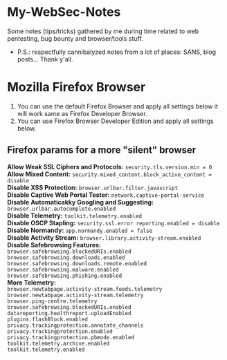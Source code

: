 # My-WebSec-Notes
Some notes (tips/tricks) gathered by me during time related to web pentesting, bug bounty and browser/tools stuff.  
* P.S.: respectfully cannibalyzed notes from a lot of places: SANS, blog posts... Thank y'all.

# Mozilla Firefox Browser
01) You can use the default Firefox Browser and apply all settings below it will work  same as Firefox Developer Browser.
02) You can use Firefox Browser Developer Edition and apply all settings below.


## Firefox params for a more "silent" browser
**Allow Weak SSL Ciphers and Protocols:** ```security.tls.version.min = 0```  
**Allow Mixed Content:** ```security.mixed_content.block_active_content = disable```  
**Disable XSS Protection:** ```browser.urlbar.filter.javascript```  
**Disable Captive Web Portal Tester:** ```network.captive-portal-service```  
**Disable Automaticakky Googling and Suggesting:** ```browser.urlbar.autocomplete.enabled```  
**Disable Telemetry:** ```toolkit.telemetry.enabled```  
**Disable OSCP Stapling:** ```security.ssl.error reporting.enabled = disable```  
**Disable Normandy:** ```app.normandy.enabled = false```  
**Disable Activity Stream:** ```browser.library.activity-stream.enabled```  
**Disable Safebrowsing Features:**  
	```browser.safebrowsing.blockedURIs.enabled```  
	```browser.safebrowsing.downloads.enabled```  
	```browser.safebrowsing.downloads.remote.enabled```  
	```browser.safebrowsing.malware.enabled```  
	```browser.safebrowsing.phishing.enabled```  
**More Telemetry:**  
	```browser.newtabpage.activity-stream.feeds.telemetry```  
	```browser.newtabpage.activity-stream.telemetry```  
	```browser.ping-centre.telemetry```  
	```browser.safebrowsing.blockedURIs.enabled```  
	```datareporting.healthreport.uploadEnabled```  
	```plugins.flashBlock.enabled```  
	```privacy.trackingprotection.annotate_channels```  
	```privacy.trackingprotection.enabled```  
	```privacy.trackingprotection.pbmode.enabled```  
	```toolkit.telemetry.archive.enabled```  
	```toolkit.telemetry.enabled```  
